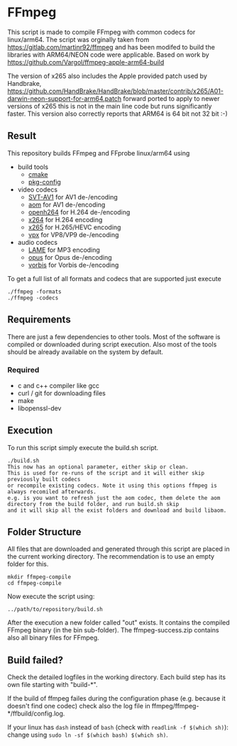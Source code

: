 # FFmpeg
This script is made to compile FFmpeg with common codecs for linux/arm64.
The script was orginally taken from https://gitlab.com/martinr92/ffmpeg and has been modifed to build
the libraries with ARM64/NEON code were applicable. Based on work by https://github.com/Vargol/ffmpeg-apple-arm64-build

The version of x265 also includes the Apple provided patch used by Handbrake, 
https://github.com/HandBrake/HandBrake/blob/master/contrib/x265/A01-darwin-neon-support-for-arm64.patch
forward ported to apply to newer versions of x265 this is not in the main line code but runs significantly faster.
This version also correctly reports that ARM64 is 64 bit not 32 bit :-)

## Result
This repository builds FFmpeg and FFprobe linux/arm64 using
- build tools
    - [cmake](https://cmake.org/)
    - [pkg-config](https://www.freedesktop.org/wiki/Software/pkg-config/)
- video codecs
    - [SVT-AV1](https://github.com/AOMediaCodec/SVT-AV1) for AV1 de-/encoding
    - [aom](https://aomedia.org/) for AV1 de-/encoding
    - [openh264](https://www.openh264.org/) for H.264 de-/encoding
    - [x264](http://www.videolan.org/developers/x264.html) for H.264 encoding
    - [x265](http://x265.org/) for H.265/HEVC encoding
    - [vpx](https://www.webmproject.org/) for VP8/VP9 de-/encoding
- audio codecs
    - [LAME](http://lame.sourceforge.net/) for MP3 encoding
    - [opus](https://opus-codec.org/) for Opus de-/encoding
    - [vorbis](https://www.xiph.org) for Vorbis de-/encoding

To get a full list of all formats and codecs that are supported just execute
```
./ffmpeg -formats
./ffmpeg -codecs
```

## Requirements
There are just a few dependencies to other tools. Most of the software is compiled or downloaded during script execution. Also most of the tools should be already available on the system by default.

### Required
- c and c++ compiler like gcc
- curl / git for downloading files
- make
- libopenssl-dev



## Execution
To run this script simply execute the build.sh script.
```
./build.sh
This now has an optional parameter, either skip or clean.
This is used for re-runs of the script and it will either skip previously built codecs
or recompile existing codecs. Note it using this options ffmpeg is always recomiled afterwards.
e.g. is you want to refresh just the aom codec, them delete the aom directory from the build folder, and run build.sh skip
and it will skip all the exist folders and download and build libaom.

```

## Folder Structure
All files that are downloaded and generated through this script are placed in the current working directory. The recommendation is to use an empty folder for this.
```
mkdir ffmpeg-compile
cd ffmpeg-compile
```

Now execute the script using:
```
../path/to/repository/build.sh
```

After the execution a new folder called "out" exists. It contains the compiled FFmpeg binary (in the bin sub-folder).
The ffmpeg-success.zip contains also all binary files for FFmpeg.

## Build failed?
Check the detailed logfiles in the working directory. Each build step has its own file starting with "build-*".

If the build of ffmpeg failes during the configuration phase (e.g. because it doesn't find one codec) check also the log file in ffmpeg/ffmpeg-*/ffbuild/config.log.

If your linux has `dash` instead of `bash` (check with `readlink -f $(which sh)`): change using `sudo ln -sf $(which bash) $(which sh)`.
